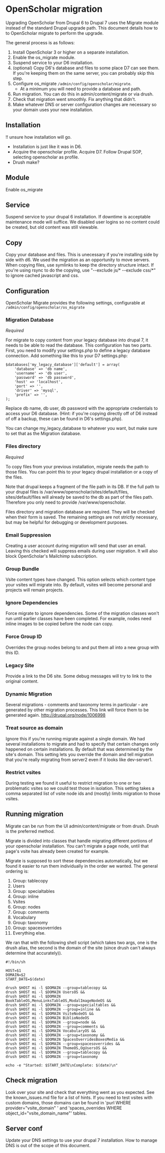 OpenScholar migration  
=====================

Upgrading OpenScholar from Drupal 6 to Drupal 7 uses the Migrate module instead of the standard Drupal upgrade path.  This document details how to to OpenScholar migrate to perform the upgrade.  

The general process is as follows: 

1. Install OpenScholar 3 or higher on a separate installation.  
2. Enable the os_migrate module.  
3. Suspend service to your D6 installation.
4. (optional) Copy D6's database and files to some place D7 can see them.  If you're keeping them on the same server, you can probably skip this step.
5. Configure os_migrate `/admin/config/openscholar/migrate`.
   * At a minimum you will need to provide a database and path.  
6. Run migration.  You can do this in admin/content/migrate or via drush.  
7. Check that migration went smoothly.  Fix anything that didn't.
8. Make whatever DNS or server configuration changes are necessary so your domain uses your new installation.

## Installation

!! unsure how installation will go.
* Installation is just like it was in D6.  
* Acquire the openscholar profile.  Acquire D7.  Follow Drupal SOP, selecting openscholar as profile.
* Drush make?

## Module

Enable os_migrate

## Service

Suspend service to your drupal 6 installation.  If downtime is acceptable maintenance mode will suffice.  We disabled user logins so no content could be created, but old content was still viewable.

## Copy

Copy your database and files.  This is unecessary if you're installing side by side with d6.  We used the migration as an opportunity to move servers.  When copying files, use symlinks to keep the directory structure intact.  If you're using rsync to do the copying, use "--exclude js/* --exclude css/*" to ignore cached javascript and css.

## Configuration

OpenScholar Migrate provides the following settings, configurable at `/admin/config/openscholar/os_migrate`

### Migration Database

*Required*

For migrate to copy content from your legacy database into drupal 7, it needs to be able to read the database.  This configuration has two parts.  First, you need to modify your settings.php to define a legacy database connection.  Add something like this to your D7 settings.php:

```
$databases['my_legacy_database']['default'] = array(
    'database' => 'db name',
    'username' => 'db user',
    'password' => 'db password',
    'host' => 'localhost',
    'port' => '',
    'driver' => 'mysql',
    'prefix' => '',
);
```

Replace db name, db user, db password with the appropriate credentials to access your D6 database.  (Hint: if you're copying directly off of D6 instead of off a backup, these can be found in D6's settings.php).  

You can change my_legacy_database to whatever you want, but make sure to set that as the Migration database. 

### Files directory

*Required*

To copy files from your previous installation, migrate needs the path to those files.  You can point this to your legacy drupal installation or a copy of the files.

Note that drupal keeps a fragment of the file path in its DB.  If the full path to your drupal files is /var/www/openscholar/sites/default/files, sites/default/files will already be saved to the db as part of the files path.  Therefore you only need to provide /var/www/openscholar.

Files directory and migration database are required.  They will be checked when their form is saved.  The remaining settings are not strictly necessary, but may be helpful for debugging or development purposes.

### Email Suppression

Creating a user account during migration will send that user an email. Leaving this checked will suppress emails during user migration. It will also block OpenScholar's Mailchimp subscription.

### Group Bundle

Vsite content types have changed. This option selects which content type your vsites will migrate into. By default, vsites will become personal and projects will remain projects.

### Ignore Dependencies

Force migrate to ignore dependencies.  Some of the migration classes won't run until earlier classes have been completed.  For example, nodes need inline images to be copied before the node can copy.   

### Force Group ID

Overrides the group nodes belong to and put them all into a new group with this ID.  

### Legacy Site

Provide a link to the D6 site.  Some debug messages will try to link to the original content.

### Dynamic Migration

Several migrations - comments and taxonomy terms in particular - are generated by other migration processes.  This link will force them to be generated again.  http://drupal.org/node/1006998

### Treat source as domain

Ignore this if you're running migrate against a single domain.  We had several installations to migrate and had to specify that certain changes only happened on certain installations.  By default that was determined by the site's domain.  This setting lets you override the domain and tell migration that you're really migrating from server2 even if it looks like dev-server1.

### Restrict vsites

During testing we found it useful to restrict migration to one or two problematic vsites so we could test those in isolation.  This setting takes a comma separated list of vsite node ids and (mostly) limits migration to those vsites.  

## Running migration

Migrate can be run from the UI admin/content/migrate or from drush.  Drush is the preferred method.

Migrate is divided into classes that handle migrating different portions of your openscholar installation.  You can't migrate a page node, until that page's vsite has already been created for example.

Migrate is supposed to sort these dependencies automatically, but we found it easier to run them individually in the order we wanted.  The general ordering is:

1. Group: tablecopy
2. Users
3. Group: specialtables
4. Group: inline
5. Vsites
6. Group: nodes
7. Group: comments
8. Vocabulary
9. Group: taxonomy
10. Group: spacesoverrides
11. Everything else.

We ran that with the following shell script (which takes two args, one is the drush alias, the second is the domain of the site (since drush can't always determine that accurately)).
```
#!/bin/sh

HOST=$1
DOMAIN=$2
START_DATE=$(date)

drush $HOST mi -l $DOMAIN --group=tablecopy &&
drush $HOST mi -l $DOMAIN UsersOS &&
drush $HOST mi -l $DOMAIN BookTableOS,MenuLinksTableOS,ModalImageNodeOS &&
drush $HOST mi -l $DOMAIN --group=specialtables &&
drush $HOST mi -l $DOMAIN --group=inline &&
drush $HOST mi -l $DOMAIN VsiteNodeOS &&
drush $HOST mi -l $DOMAIN BiblioNodeOS 
drush $HOST mi -l $DOMAIN --group=node &&
drush $HOST mi -l $DOMAIN --group=comments &&
drush $HOST mi -l $DOMAIN VocabularyOS &&
drush $HOST mi -l $DOMAIN --group=taxonomy &&
drush $HOST mi -l $DOMAIN SpacesOverridesBoxesMedia &&
drush $HOST mi -l $DOMAIN --group=spacesoverrides &&
drush $HOST mi -l $DOMAIN ThemeOS,OgUsersOS &&
drush $HOST mi -l $DOMAIN --group=tablecopy &&
drush $HOST mi -l $DOMAIN --group=taxonomy 

echo -e "Started: $START_DATE\nComplete: $(date)\n"
```



## Check migration

Look over your site and check that everything went as you expected.  See the known_issues.md file for a list of hints.
If you need to test vsites with custom domains, those domains can be found in 'purl WHERE provider="vsite_domain" ' and 'spaces_overrides WHERE object_id="vsite_domain_name"' tables. 

## Server conf

Update your DNS settings to use your drupal 7 installation.  How to manage DNS is out of the scope of this document.

